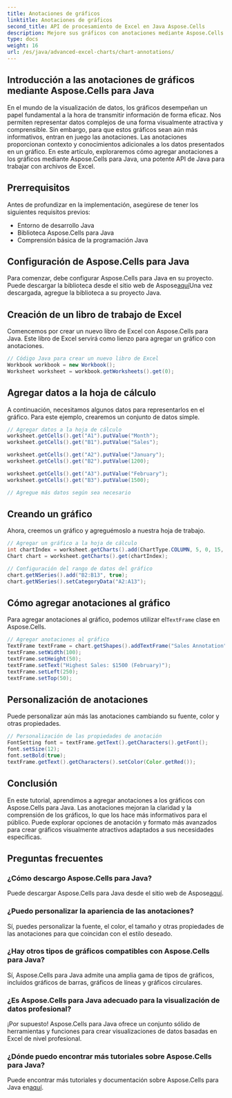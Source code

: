 ```yaml
---
title: Anotaciones de gráficos
linktitle: Anotaciones de gráficos
second_title: API de procesamiento de Excel en Java Aspose.Cells
description: Mejore sus gráficos con anotaciones mediante Aspose.Cells para Java guía paso a paso. Aprenda a agregar anotaciones para una visualización informativa de datos.
type: docs
weight: 16
url: /es/java/advanced-excel-charts/chart-annotations/
---
```


## Introducción a las anotaciones de gráficos mediante Aspose.Cells para Java

En el mundo de la visualización de datos, los gráficos desempeñan un papel fundamental a la hora de transmitir información de forma eficaz. Nos permiten representar datos complejos de una forma visualmente atractiva y comprensible. Sin embargo, para que estos gráficos sean aún más informativos, entran en juego las anotaciones. Las anotaciones proporcionan contexto y conocimientos adicionales a los datos presentados en un gráfico. En este artículo, exploraremos cómo agregar anotaciones a los gráficos mediante Aspose.Cells para Java, una potente API de Java para trabajar con archivos de Excel.

## Prerrequisitos

Antes de profundizar en la implementación, asegúrese de tener los siguientes requisitos previos:

- Entorno de desarrollo Java
- Biblioteca Aspose.Cells para Java
- Comprensión básica de la programación Java

## Configuración de Aspose.Cells para Java

 Para comenzar, debe configurar Aspose.Cells para Java en su proyecto. Puede descargar la biblioteca desde el sitio web de Aspose[aquí](https://releases.aspose.com/cells/java/)Una vez descargada, agregue la biblioteca a su proyecto Java.

## Creación de un libro de trabajo de Excel

Comencemos por crear un nuevo libro de Excel con Aspose.Cells para Java. Este libro de Excel servirá como lienzo para agregar un gráfico con anotaciones.

```java
// Código Java para crear un nuevo libro de Excel
Workbook workbook = new Workbook();
Worksheet worksheet = workbook.getWorksheets().get(0);
```

## Agregar datos a la hoja de cálculo

A continuación, necesitamos algunos datos para representarlos en el gráfico. Para este ejemplo, crearemos un conjunto de datos simple.

```java
// Agregar datos a la hoja de cálculo
worksheet.getCells().get("A1").putValue("Month");
worksheet.getCells().get("B1").putValue("Sales");

worksheet.getCells().get("A2").putValue("January");
worksheet.getCells().get("B2").putValue(1200);

worksheet.getCells().get("A3").putValue("February");
worksheet.getCells().get("B3").putValue(1500);

// Agregue más datos según sea necesario
```

## Creando un gráfico

Ahora, creemos un gráfico y agreguémoslo a nuestra hoja de trabajo.

```java
// Agregar un gráfico a la hoja de cálculo
int chartIndex = worksheet.getCharts().add(ChartType.COLUMN, 5, 0, 15, 5);
Chart chart = worksheet.getCharts().get(chartIndex);

// Configuración del rango de datos del gráfico
chart.getNSeries().add("B2:B13", true);
chart.getNSeries().setCategoryData("A2:A13");
```

## Cómo agregar anotaciones al gráfico

 Para agregar anotaciones al gráfico, podemos utilizar el`TextFrame` clase en Aspose.Cells.

```java
// Agregar anotaciones al gráfico
TextFrame textFrame = chart.getShapes().addTextFrame("Sales Annotation");
textFrame.setWidth(100);
textFrame.setHeight(50);
textFrame.setText("Highest Sales: $1500 (February)");
textFrame.setLeft(250);
textFrame.setTop(50);
```

## Personalización de anotaciones

Puede personalizar aún más las anotaciones cambiando su fuente, color y otras propiedades.

```java
// Personalización de las propiedades de anotación
FontSetting font = textFrame.getText().getCharacters().getFont();
font.setSize(12);
font.setBold(true);
textFrame.getText().getCharacters().setColor(Color.getRed());
```

## Conclusión

En este tutorial, aprendimos a agregar anotaciones a los gráficos con Aspose.Cells para Java. Las anotaciones mejoran la claridad y la comprensión de los gráficos, lo que los hace más informativos para el público. Puede explorar opciones de anotación y formato más avanzados para crear gráficos visualmente atractivos adaptados a sus necesidades específicas.

## Preguntas frecuentes

### ¿Cómo descargo Aspose.Cells para Java?

 Puede descargar Aspose.Cells para Java desde el sitio web de Aspose[aquí](https://releases.aspose.com/cells/java/).

### ¿Puedo personalizar la apariencia de las anotaciones?

Sí, puedes personalizar la fuente, el color, el tamaño y otras propiedades de las anotaciones para que coincidan con el estilo deseado.

### ¿Hay otros tipos de gráficos compatibles con Aspose.Cells para Java?

Sí, Aspose.Cells para Java admite una amplia gama de tipos de gráficos, incluidos gráficos de barras, gráficos de líneas y gráficos circulares.

### ¿Es Aspose.Cells para Java adecuado para la visualización de datos profesional?

¡Por supuesto! Aspose.Cells para Java ofrece un conjunto sólido de herramientas y funciones para crear visualizaciones de datos basadas en Excel de nivel profesional.

### ¿Dónde puedo encontrar más tutoriales sobre Aspose.Cells para Java?

 Puede encontrar más tutoriales y documentación sobre Aspose.Cells para Java en[aquí](https://reference.aspose.com/cells/java/).